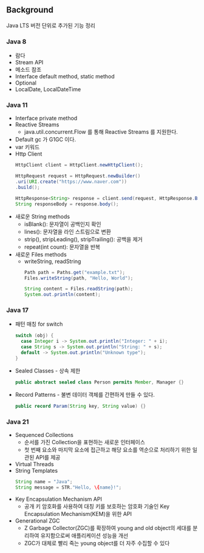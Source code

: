 ## Background
Java LTS 버전 단위로 추가된 기능 정리

### Java 8
* 람다
* Stream API
* 메소드 참조
* Interface default method, static method
* Optional
* LocalDate, LocalDateTime

### Java 11
* Interface private method
* Reactive Streams
  * java.util.concurrent.Flow 를 통해 Reactive Streams 를 지원한다.
* Default gc 가 G1GC 이다.
* var 키워드
* Http Client
  ```java
  HttpClient client = HttpClient.newHttpClient();

  HttpRequest request = HttpRequest.newBuilder()
  .uri(URI.create("https://www.naver.com"))
  .build();
  
  HttpResponse<String> response = client.send(request, HttpResponse.BodyHandlers.ofString());
  String responseBody = response.body();
  ```
* 새로운 String methods
  * isBlank(): 문자열이 공백인지 확인
  * lines(): 문자열을 라인 스트림으로 변환
  * strip(), stripLeading(), stripTrailing(): 공백을 제거
  * repeat(int count): 문자열을 반복
* 새로운 Files methods
  * writeString, readString  
    ```java
    Path path = Paths.get("example.txt");
    Files.writeString(path, "Hello, World");

    String content = Files.readString(path);
    System.out.println(content);
    ```

### Java 17
* 패턴 매칭 for switch  
  ```java
  switch (obj) {
    case Integer i -> System.out.println("Integer: " + i);
    case String s -> System.out.println("String: " + s);
    default -> System.out.println("Unknown type");
  }
  ```
* Sealed Classes - 상속 제한  
  ```java
  public abstract sealed class Person permits Member, Manager {}
  ```
* Record Patterns - 불변 데이터 객체를 간편하게 만들 수 있다.
  ```java
  public record Param(String key, String value) {}
  ```

### Java 21
* Sequenced Collections
  * 순서를 가진 Collection을 표현하는 새로운 인터페이스
  * 첫 번째 요소와 마지막 요소에 접근하고 해당 요소를 역순으로 처리하기 위한 일관된 API를 제공
* Virtual Threads
* String Templates
  ```java
  String name = "Java";
  String message = STR."Hello, \{name}!";
  ```
* Key Encapsulation Mechanism API
  * 공개 키 암호화를 사용하여 대칭 키를 보호하는 암호화 기술인 Key Encapsulation Mechanism(KEM)을 위한 API
* Generational ZGC
  * Z Garbage Collector(ZGC)를 확장하여 young and old object의 세대를 분리하여 유지함으로써 애플리케이션 성능을 개선
  * ZGC가 대체로 빨리 죽는 young object를 더 자주 수집할 수 있다
